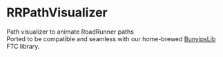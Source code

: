# RRPathVisualizer
Path visualizer to animate RoadRunner paths  
Ported to be compatible and seamless with our home-brewed [BunyipsLib](https://github.com/Murray-Bridge-Bunyips/BunyipsLib) FTC library.
